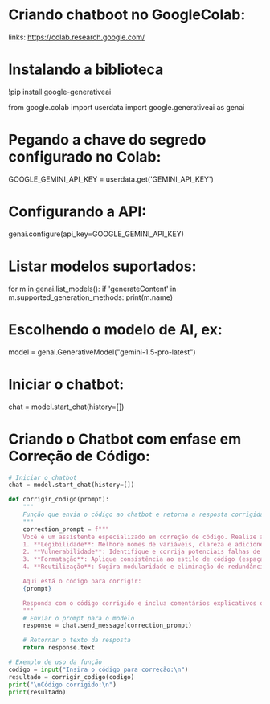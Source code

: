 # Criando chatboot no GoogleColab:

links: https://colab.research.google.com/

# Instalando a biblioteca 
!pip install google-generativeai

from google.colab import userdata
import google.generativeai as genai

# Pegando a chave do segredo configurado no Colab:
GOOGLE_GEMINI_API_KEY = userdata.get('GEMINI_API_KEY')

# Configurando a API:
genai.configure(api_key=GOOGLE_GEMINI_API_KEY)

# Listar modelos suportados:
for m in genai.list_models():
    if 'generateContent' in m.supported_generation_methods:
        print(m.name)

# Escolhendo o modelo de AI, ex:
 model = genai.GenerativeModel("gemini-1.5-pro-latest")

 # Iniciar o chatbot:
chat = model.start_chat(history=[])

# Criando o Chatbot com enfase em Correção de Código:
```python
# Iniciar o chatbot
chat = model.start_chat(history=[])

def corrigir_codigo(prompt):
    """
    Função que envia o código ao chatbot e retorna a resposta corrigida.
    """
    correction_prompt = f"""
    Você é um assistente especializado em correção de código. Realize as seguintes melhorias:
    1. **Legibilidade**: Melhore nomes de variáveis, clareza e adicione comentários úteis.
    2. **Vulnerabilidade**: Identifique e corrija potenciais falhas de segurança.
    3. **Formatação**: Aplique consistência ao estilo de código (espaçamento, indentação, etc.).
    4. **Reutilização**: Sugira modularidade e eliminação de redundâncias.

    Aqui está o código para corrigir:
    {prompt}

    Responda com o código corrigido e inclua comentários explicativos quando necessário.
    """
    # Enviar o prompt para o modelo
    response = chat.send_message(correction_prompt)

    # Retornar o texto da resposta
    return response.text

# Exemplo de uso da função
codigo = input("Insira o código para correção:\n")
resultado = corrigir_codigo(codigo)
print("\nCódigo corrigido:\n")
print(resultado)
